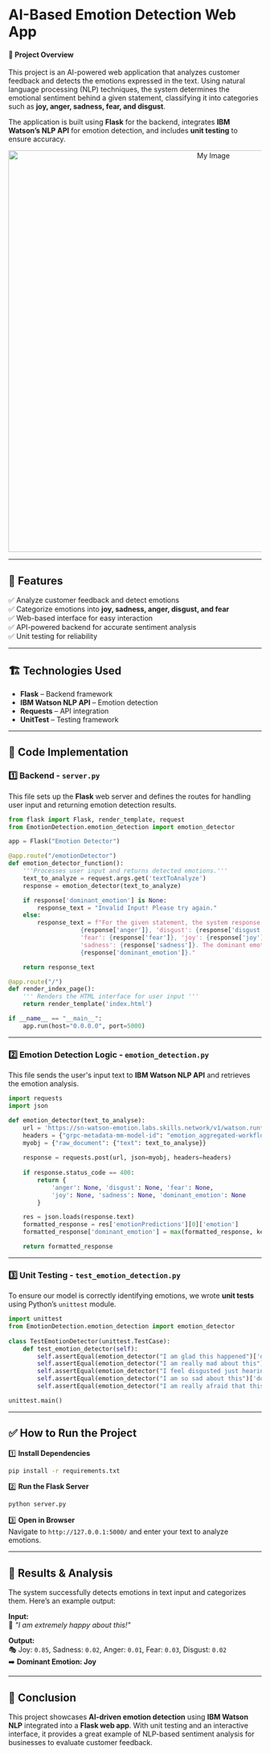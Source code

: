 # AI-Based Emotion Detection Web App  

#### 📌 Project Overview  
This project is an AI-powered web application that analyzes customer feedback and detects the emotions expressed in the text. Using natural language processing (NLP) techniques, the system determines the emotional sentiment behind a given statement, classifying it into categories such as **joy, anger, sadness, fear, and disgust**.  

The application is built using **Flask** for the backend, integrates **IBM Watson’s NLP API** for emotion detection, and includes **unit testing** to ensure accuracy.  

<p align="center">
  <img src="" alt="My Image" width="800">
</p>


---

## 🚀 Features  
✅ Analyze customer feedback and detect emotions  
✅ Categorize emotions into **joy, sadness, anger, disgust, and fear**  
✅ Web-based interface for easy interaction  
✅ API-powered backend for accurate sentiment analysis  
✅ Unit testing for reliability  

---

## 🏗️ Technologies Used  
- **Flask** – Backend framework  
- **IBM Watson NLP API** – Emotion detection  
- **Requests** – API integration  
- **UnitTest** – Testing framework  

---


## 📜 Code Implementation  

### 1️⃣ Backend - `server.py`  
This file sets up the **Flask** web server and defines the routes for handling user input and returning emotion detection results.

```python
from flask import Flask, render_template, request
from EmotionDetection.emotion_detection import emotion_detector

app = Flask("Emotion Detector")

@app.route("/emotionDetector")
def emotion_detector_function():
    '''Processes user input and returns detected emotions.'''
    text_to_analyze = request.args.get('textToAnalyze')
    response = emotion_detector(text_to_analyze)

    if response['dominant_emotion'] is None:
        response_text = "Invalid Input! Please try again."
    else:
        response_text = f"For the given statement, the system response is 'anger': \
                    {response['anger']}, 'disgust': {response['disgust']}, \
                    'fear': {response['fear']}, 'joy': {response['joy']}, \
                    'sadness': {response['sadness']}. The dominant emotion is \
                    {response['dominant_emotion']}."

    return response_text

@app.route("/")
def render_index_page():
    ''' Renders the HTML interface for user input '''
    return render_template('index.html')

if __name__ == "__main__":
    app.run(host="0.0.0.0", port=5000)
```

---

### 2️⃣ Emotion Detection Logic - `emotion_detection.py`  
This file sends the user's input text to **IBM Watson NLP API** and retrieves the emotion analysis.

```python
import requests
import json

def emotion_detector(text_to_analyse):
    url = 'https://sn-watson-emotion.labs.skills.network/v1/watson.runtime.nlp.v1/NlpService/EmotionPredict'
    headers = {"grpc-metadata-mm-model-id": "emotion_aggregated-workflow_lang_en_stock"}
    myobj = {"raw_document": {"text": text_to_analyse}}
    
    response = requests.post(url, json=myobj, headers=headers)
    
    if response.status_code == 400:
        return {
            'anger': None, 'disgust': None, 'fear': None,
            'joy': None, 'sadness': None, 'dominant_emotion': None
        }

    res = json.loads(response.text)
    formatted_response = res['emotionPredictions'][0]['emotion']
    formatted_response['dominant_emotion'] = max(formatted_response, key=lambda x: formatted_response[x])

    return formatted_response
```

---

### 3️⃣ Unit Testing - `test_emotion_detection.py`  
To ensure our model is correctly identifying emotions, we wrote **unit tests** using Python’s `unittest` module.

```python
import unittest
from EmotionDetection.emotion_detection import emotion_detector
 
class TestEmotionDetector(unittest.TestCase):
    def test_emotion_detector(self):
        self.assertEqual(emotion_detector("I am glad this happened")['dominant_emotion'], 'joy')
        self.assertEqual(emotion_detector("I am really mad about this")['dominant_emotion'], 'anger')
        self.assertEqual(emotion_detector("I feel disgusted just hearing about this")['dominant_emotion'], 'disgust')
        self.assertEqual(emotion_detector("I am so sad about this")['dominant_emotion'], 'sadness')
        self.assertEqual(emotion_detector("I am really afraid that this will happen")['dominant_emotion'], 'fear')

unittest.main()
```

---

## ✅ How to Run the Project  
1️⃣ **Install Dependencies**  
```bash
pip install -r requirements.txt
```

2️⃣ **Run the Flask Server**  
```bash
python server.py
```

3️⃣ **Open in Browser**  
Navigate to `http://127.0.0.1:5000/` and enter your text to analyze emotions.

---

## 📌 Results & Analysis  
The system successfully detects emotions in text input and categorizes them. Here’s an example output:

**Input:**  
📝 *"I am extremely happy about this!"*  

**Output:**  
🎭 Joy: `0.85`, Sadness: `0.02`, Anger: `0.01`, Fear: `0.03`, Disgust: `0.02`  
➡️ **Dominant Emotion: Joy**

---

## 🎯 Conclusion  
This project showcases **AI-driven emotion detection** using **IBM Watson NLP** integrated into a **Flask web app**. With unit testing and an interactive interface, it provides a great example of NLP-based sentiment analysis for businesses to evaluate customer feedback.  

